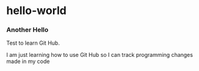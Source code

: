 # hello-world
### Another Hello
Test to learn Git Hub.

I am just learning how to use Git Hub so I can track programming changes made in my code

